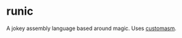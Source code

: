 # runic
A jokey assembly language based around magic. Uses [customasm](https://github.com/hlorenzi/customasm).
